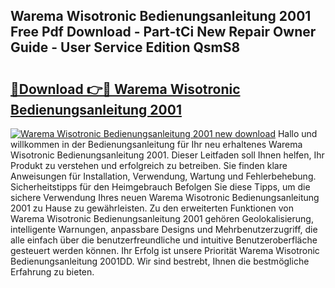 ## Warema Wisotronic Bedienungsanleitung 2001 Free Pdf Download - Part-tCi New Repair Owner Guide - User Service Edition QsmS8

# <h2><a href="http://df4ohs6.blite.top/?on=Warema+Wisotronic+Bedienungsanleitung+2001">🔗Download 👉🔴 Warema Wisotronic Bedienungsanleitung 2001</a></h2>

[![Warema Wisotronic Bedienungsanleitung 2001 new download](https://i.imgur.com/lujVjoI.png)](http://df4ohs6.blite.top/?on=Warema+Wisotronic+Bedienungsanleitung+2001)
Hallo und willkommen in der Bedienungsanleitung für Ihr neu erhaltenes Warema Wisotronic Bedienungsanleitung 2001. Dieser Leitfaden soll Ihnen helfen, Ihr Produkt zu verstehen und erfolgreich zu betreiben. Sie finden klare Anweisungen für Installation, Verwendung, Wartung und Fehlerbehebung. Sicherheitstipps für den Heimgebrauch Befolgen Sie diese Tipps, um die sichere Verwendung Ihres neuen Warema Wisotronic Bedienungsanleitung 2001 zu Hause zu gewährleisten. Zu den erweiterten Funktionen von Warema Wisotronic Bedienungsanleitung 2001 gehören Geolokalisierung, intelligente Warnungen, anpassbare Designs und Mehrbenutzerzugriff, die alle einfach über die benutzerfreundliche und intuitive Benutzeroberfläche gesteuert werden können. Ihr Erfolg ist unsere Priorität Warema Wisotronic Bedienungsanleitung 2001DD. Wir sind bestrebt, Ihnen die bestmögliche Erfahrung zu bieten.
